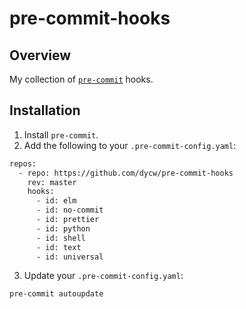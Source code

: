 # pre-commit-hooks

## Overview

My collection of [`pre-commit`](https://pre-commit.com/) hooks.

## Installation

1. Install `pre-commit`.
2. Add the following to your `.pre-commit-config.yaml`:

```bash
repos:
  - repo: https://github.com/dycw/pre-commit-hooks
    rev: master
    hooks:
      - id: elm
      - id: no-commit
      - id: prettier
      - id: python
      - id: shell
      - id: text
      - id: universal
```

3. Update your `.pre-commit-config.yaml`:

```bash
pre-commit autoupdate
```
